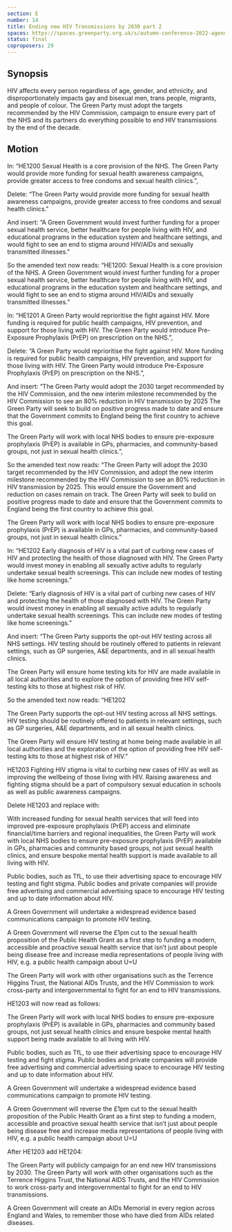 ```yaml
---
section: E
number: 14
title: Ending new HIV Transmissions by 2030 part 2
spaces: https://spaces.greenparty.org.uk/s/autumn-conference-2022-agenda-forum/?contentId=101501
status: final
coproposers: 29
---
```

## Synopsis
HIV affects every person regardless of age, gender, and ethnicity, and disproportionately impacts gay and bisexual men, trans people, migrants, and people of colour. The Green Party must adopt the targets recommended by the HIV Commission, campaign to ensure every part of the NHS and its partners do everything possible to end HIV transmissions by the end of the decade.

## Motion
In: “HE1200 Sexual Health is a core provision of the NHS. The Green Party would provide more funding for sexual health awareness campaigns, provide greater access to free condoms and sexual health clinics.”,

Delete: “The Green Party would provide more funding for sexual health awareness campaigns, provide greater access to free condoms and sexual health clinics."

And insert: “A Green Government would invest further funding for a proper sexual health service, better healthcare for people living with HIV, and educational programs in the education system and healthcare settings, and would fight to see an end to stigma around HIV/AIDs and sexually transmitted illnesses."

So the amended text now reads: “HE1200: Sexual Health is a core provision of the NHS. A Green Government would invest further funding for a proper sexual health service, better healthcare for people living with HIV, and educational programs in the education system and healthcare settings, and would fight to see an end to stigma around HIV/AIDs and sexually transmitted illnesses.”

In: “HE1201 A Green Party would reprioritise the fight against HIV. More funding is required for public health campaigns, HIV prevention, and support for those living with HIV. The Green Party would introduce Pre-Exposure Prophylaxis (PrEP) on prescription on the NHS.”,

Delete: “A Green Party would reprioritise the fight against HIV. More funding is required for public health campaigns, HIV prevention, and support for those living with HIV. The Green Party would introduce Pre-Exposure Prophylaxis (PrEP) on prescription on the NHS.”,

And insert: “The Green Party would adopt the 2030 target recommended by the HIV Commission, and the new interim milestone recommended by the HIV Commission to see an 80% reduction in HIV transmission by 2025 The Green Party will seek to build on positive progress made to date and ensure that the Government commits to England being the first country to achieve this goal.

The Green Party will work with local NHS bodies to ensure pre-exposure prophylaxis (PrEP) is available in GPs, pharmacies, and community-based groups, not just in sexual health clinics.”,

So the amended text now reads: “The Green Party will adopt the 2030 target recommended by the HIV Commission, and adopt the new interim milestone recommended by the HIV Commission to see an 80% reduction in HIV transmission by 2025. This would ensure the Government and reduction on cases remain on track. The Green Party will seek to build on positive progress made to date and ensure that the Government commits to England being the first country to achieve this goal.

The Green Party will work with local NHS bodies to ensure pre-exposure prophylaxis (PrEP) is available in GPs, pharmacies, and community-based groups, not just in sexual health clinics.”

In: “HE1202 Early diagnosis of HIV is a vital part of curbing new cases of HIV and protecting the health of those diagnosed with HIV. The Green Party would invest money in enabling all sexually active adults to regularly undertake sexual health screenings. This can include new modes of testing like home screenings.”

Delete: “Early diagnosis of HIV is a vital part of curbing new cases of HIV and protecting the health of those diagnosed with HIV. The Green Party would invest money in enabling all sexually active adults to regularly undertake sexual health screenings. This can include new modes of testing like home screenings.”

And insert: “The Green Party supports the opt-out HIV testing across all NHS settings. HIV testing should be routinely offered to patients in relevant settings, such as GP surgeries, A&E departments, and in all sexual health clinics.

The Green Party will ensure home testing kits for HIV are made available in all local authorities and to explore the option of providing free HIV self-testing kits to those at highest risk of HIV.

So the amended text now reads: “HE1202

The Green Party supports the opt-out HIV testing across all NHS settings. HIV testing should be routinely offered to patients in relevant settings, such as GP surgeries, A&E departments, and in all sexual health clinics.

The Green Party will ensure HIV testing at home being made available in all local authorities and the exploration of the option of providing free HIV self-testing kits to those at highest risk of HIV.”

HE1203 Fighting HIV stigma is vital to curbing new cases of HIV as well as improving the wellbeing of those living with HIV. Raising awareness and fighting stigma should be a part of compulsory sexual education in schools as well as public awareness campaigns.

Delete HE1203 and replace with:

With increased funding for sexual health services that will feed into improved pre-exposure prophylaxis (PrEP) access and eliminate financial/time barriers and regional inequalities, the Green Party will work with local NHS bodies to ensure pre-exposure prophylaxis (PrEP) availabile in GPs, pharmacies and community based groups, not just sexual health clinics, and ensure bespoke mental health support is made available to all living with HIV.

Public bodies, such as TfL, to use their advertising space to encourage HIV testing and fight stigma. Public bodies and private companies will provide free advertising and commercial advertising space to encourage HIV testing and up to date information about HIV.

A Green Government will undertake a widespread evidence based communications campaign to promote HIV testing.

A Green Government will reverse the £1pm cut to the sexual health proposition of the Public Health Grant as a first step to funding a modern, accessible and proactive sexual health service that isn’t just about people being disease free and increase media representations of people living with HIV, e.g. a public health campaign about U=U

The Green Party will work with other organisations such as the Terrence Higgins Trust, the National AIDs Trusts, and the HIV Commission to work cross-party and intergovernmental to fight for an end to HIV transmissions.

HE1203 will now read as follows:

The Green Party will work with local NHS bodies to ensure pre-exposure prophylaxis (PrEP) is available in GPs, pharmacies and community based groups, not just sexual health clinics and ensure bespoke mental health support being made available to all living with HIV.

Public bodies, such as TfL, to use their advertising space to encourage HIV testing and fight stigma. Public bodies and private companies will provide free advertising and commercial advertising space to encourage HIV testing and up to date information about HIV.

A Green Government will undertake a widespread evidence based communications campaign to promote HIV testing.

A Green Government will reverse the £1pm cut to the sexual health proposition of the Public Health Grant as a first step to funding a modern, accessible and proactive sexual health service that isn’t just about people being disease free and increase media representations of people living with HIV, e.g. a public health campaign about U=U

After HE1203 add HE1204:

The Green Party will publicly campaign for an end new HIV transmissions by 2030. The Green Party will work with other organisations such as the Terrence Higgins Trust, the National AIDS Trusts, and the HIV Commission to work cross-party and intergovernmental to fight for an end to HIV transmissions.

A Green Government will create an AIDs Memorial in every region across England and Wales, to remember those who have died from AIDs related diseases.
